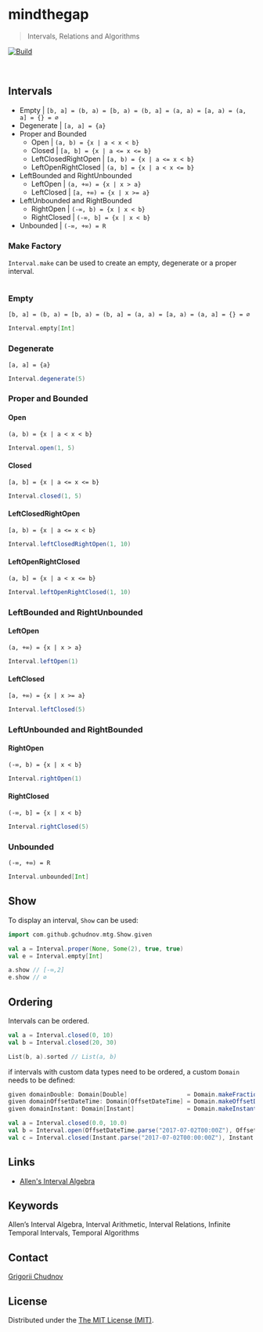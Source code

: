 # mindthegap

> Intervals, Relations and Algorithms

[![Build](https://github.com/gchudnov/mindthegap/actions/workflows/ci.yml/badge.svg)](https://github.com/gchudnov/mindthegap/actions/workflows/ci.yml)

<br clear="right" /><!-- Turn off the wrapping for the logo image. -->

## Intervals

- Empty | `[b, a] = (b, a) = [b, a) = (b, a] = (a, a) = [a, a) = (a, a] = {} = ∅`
- Degenerate | `[a, a] = {a}`
- Proper and Bounded
  - Open | `(a, b) = {x | a < x < b}`
  - Closed | `[a, b] = {x | a <= x <= b}`
  - LeftClosedRightOpen | `[a, b) = {x | a <= x < b}`
  - LeftOpenRightClosed | `(a, b] = {x | a < x <= b}`
- LeftBounded and RightUnbounded
  - LeftOpen | `(a, +∞) = {x | x > a}`
  - LeftClosed | `[a, +∞) = {x | x >= a}`
- LeftUnbounded and RightBounded
  - RightOpen | `(-∞, b) = {x | x < b}`
  - RightClosed | `(-∞, b] = {x | x < b}`
- Unbounded | `(-∞, +∞) = R`

### Make Factory

`Interval.make` can be used to create an empty, degenerate or a proper interval.

```scala

```

### Empty

```text
[b, a] = (b, a) = [b, a) = (b, a] = (a, a) = [a, a) = (a, a] = {} = ∅
```

```scala
Interval.empty[Int]
```

### Degenerate

```text
[a, a] = {a}
```

```scala
Interval.degenerate(5)
```

### Proper and Bounded

#### Open

```text
(a, b) = {x | a < x < b}
```

```scala
Interval.open(1, 5)
```

#### Closed

```text
[a, b] = {x | a <= x <= b}
```

```scala
Interval.closed(1, 5)
```

#### LeftClosedRightOpen

```text
[a, b) = {x | a <= x < b}
```

```scala
Interval.leftClosedRightOpen(1, 10)
```

#### LeftOpenRightClosed

```text
(a, b] = {x | a < x <= b}
```

```scala
Interval.leftOpenRightClosed(1, 10)
```

### LeftBounded and RightUnbounded

#### LeftOpen

```text
(a, +∞) = {x | x > a}
```

```scala
Interval.leftOpen(1)
```

#### LeftClosed

```text
[a, +∞) = {x | x >= a}
```

```scala
Interval.leftClosed(5)
```

### LeftUnbounded and RightBounded

#### RightOpen

```text
(-∞, b) = {x | x < b}
```

```scala
Interval.rightOpen(1)
```

#### RightClosed

```text
(-∞, b] = {x | x < b}
```

```scala
Interval.rightClosed(5)
```

### Unbounded

```text
(-∞, +∞) = R
```

```scala
Interval.unbounded[Int]
```

## Show

To display an interval, `Show` can be used:

```scala
import com.github.gchudnov.mtg.Show.given

val a = Interval.proper(None, Some(2), true, true)
val e = Interval.empty[Int]

a.show // [-∞,2]
e.show // ∅
```

## Ordering

Intervals can be ordered.

```scala
val a = Interval.closed(0, 10)
val b = Interval.closed(20, 30)

List(b, a).sorted // List(a, b)
```

if intervals with custom data types need to be ordered, a custom `Domain` needs to be defined:

```scala
given domainDouble: Domain[Double]                 = Domain.makeFractional(0.01)
given domainOffsetDateTime: Domain[OffsetDateTime] = Domain.makeOffsetDateTime(ChronoUnit.MINUTES)
given domainInstant: Domain[Instant]               = Domain.makeInstant(ChronoUnit.MINUTES)

val a = Interval.closed(0.0, 10.0)
val b = Interval.open(OffsetDateTime.parse("2017-07-02T00:00Z"), OffsetDateTime.parse("2017-07-04T00:00Z"))
val c = Interval.closed(Instant.parse("2017-07-02T00:00:00Z"), Instant.parse("2017-07-04T00:00:00Z"))
```

## Links

- [Allen's Interval Algebra](https://www.ics.uci.edu/~alspaugh/cls/shr/allen.html)

## Keywords

Allen’s Interval Algebra, Interval Arithmetic, Interval Relations, Infinite Temporal Intervals, Temporal Algorithms

## Contact

[Grigorii Chudnov](mailto:g.chudnov@gmail.com)

## License

Distributed under the [The MIT License (MIT)](LICENSE).
